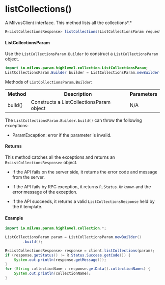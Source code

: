 # listCollections()

A MilvusClient interface. This method lists all the collections*.*

```java
R<ListCollectionsResponse> listCollections(ListCollectionsParam requestParam);
```

#### ListCollectionsParam

Use the `ListCollectionsParam.Builder` to construct a `ListCollectionsParam` object.

```java
import io.milvus.param.highlevel.collection.ListCollectionsParam;
ListCollectionsParam.Builder builder = ListCollectionsParam.newBuilder();
```

Methods of `ListCollectionsParam.Builder`:

<table>
    <tr>
        <th>Method</th>
        <th>Description</th>
        <th>Parameters</th>
    </tr>
    <tr>
        <td>build()</td>
        <td>Constructs a ListCollectionsParam object</td>
        <td>N/A</td>
    </tr>
</table>

The `ListCollectionsParam.Builder.build()` can throw the following exceptions:

- ParamException: error if the parameter is invalid.

#### Returns

This method catches all the exceptions and returns an `R<ListCollectionsResponse>` object.

- If the API fails on the server side, it returns the error code and message from the server.

- If the API fails by RPC exception, it returns `R.Status.Unknown` and the error message of the exception.

- If the API succeeds, it returns a valid `ListCollectionsResponse` held by the `R` template.

#### Example

```java
import io.milvus.param.highlevel.collection.*;

ListCollectionsParam param = ListCollectionsParam.newBuilder()
        .build();

R<ListCollectionsResponse> response = client.listCollections(param);
if (response.getStatus() != R.Status.Success.getCode()) {
    System.out.println(response.getMessage());
}
for (String collectionName : response.getData().collectionNames) {
    System.out.println(collectionName);
}
```

